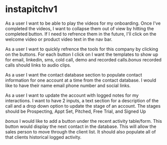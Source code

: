 # instapitchv1

As a user I want to be able to play the videos for my onboarding. Once I've completed the videos, I want to collapse them out of view by hitting the completed button. If I need to refrence them in the future, I'll click on the welcome video or product video text in the nav bar.

As a user I want to quickly refrence the tools for this company by clicking on the buttons. For each button I click on I want the templates to show up for email, linkedin, sms, cold call, demo and recorded calls.*bonus* recorded calls should links to audio clips.

As a user I want the contact database section to populate contact information for one account at a time from the contact database. I would like to have their name email phone number and social links.

As a user I want to update the account with logged notes for my interactions. I want to have 2 inputs, a text section for a description of the call and a drop down option to update the stage of an account. The stages should be Prospecting, Appt Set, Pitched, Free Trial, and Signed Up

*bonus* I would like to add a button under the recent activity table/form. This button would display the next contact in the database. This will allow the sales person to move through the client list. It should also populate all of that clients historical logged activity.